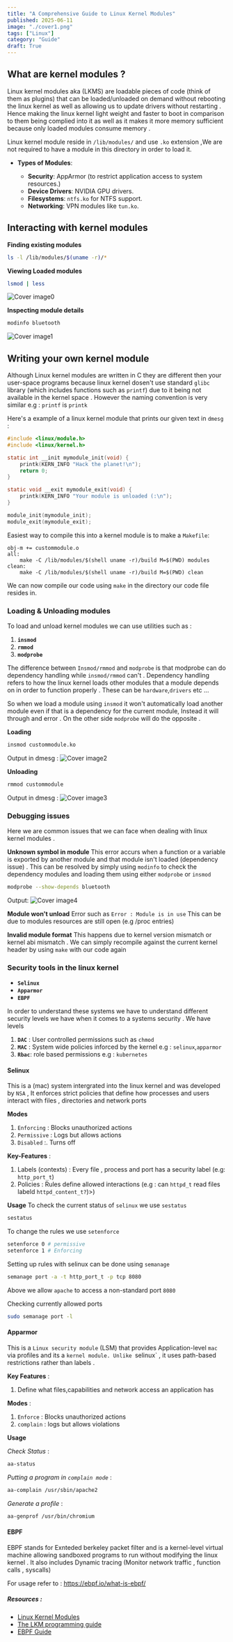 ```yaml
---
title: "A Comprehensive Guide to Linux Kernel Modules"
published: 2025-06-11
image: "./cover1.png"
tags: ["Linux"]
category: "Guide"
draft: True
---
```


## What are kernel modules ? 
Linux kernel modules aka (LKMS) are loadable pieces of code (think of them as plugins) that can be loaded/unloaded on demand without rebooting the linux kernel as well as allowing us to update drivers without restarting . Hence making the linux kernel light weight and faster to boot in comparison to them being complied into it as well as it makes it more memory sufficient because only loaded modules consume memory .

Linux kernel module reside in `/lib/modules/` and use `.ko` extension ,We are not required to have a module in this directory in order to load it.

- **Types of Modules**:

    - **Security**: AppArmor (to restrict application access to system resources.)
    - **Device Drivers**: NVIDIA GPU drivers.
    - **Filesystems**: `ntfs.ko` for NTFS support.
    - **Networking**: VPN modules like `tun.ko`.





## Interacting with kernel modules 

**Finding existing modules**
```bash
ls -l /lib/modules/$(uname -r)/*
```

**Viewing Loaded modules**
```bash
lsmod | less
```

![Cover image0](/images/lsmod.png)

**Inspecting module details**
 ```bash
 modinfo bluetooth
```

![Cover image1](/images/modinfo.png)





## Writing your own kernel module 
Although Linux kernel modules are written in C they are different then your user-space programs because linux kernel dosen't use standard `glibc`
library (which includes functions such as `printf`) due to it being not available in the kernel space .
However the naming convention is very similar e.g : 
`printf` is `printk`


Here's a example of a linux kernel module that prints our given text in `dmesg` : 

```c
#include <linux/module.h>
#include <linux/kernel.h>

static int __init mymodule_init(void) {
    printk(KERN_INFO "Hack the planet!\n");
    return 0;
}

static void __exit mymodule_exit(void) {
    printk(KERN_INFO "Your module is unloaded (:\n");
}

module_init(mymodule_init);
module_exit(mymodule_exit);
```


Easiest way to compile this into a kernel module is to make a `Makefile`:

```make 
obj-m += custommodule.o
all:
	make -C /lib/modules/$(shell uname -r)/build M=$(PWD) modules
clean:
	make -C /lib/modules/$(shell uname -r)/build M=$(PWD) clean
```

We can now compile our code using `make` in the directory our code file resides in.



### Loading & Unloading modules 

To load and unload kernel modules we can use utilities such as :
1. **`insmod`**
2. **`rmmod`**
3. **`modprobe`**

The difference between `Insmod/rmmod` and `modprobe` is that modprobe can do dependency handling while `insmod/rmmod` can't . Dependency handling refers to how the linux kernel loads other modules that a module depends on in order to function properly . These can be `hardware`,`drivers` etc ...

So when we load a module using `insmod` it won't automatically load another module even if that is a dependency for the current module, Instead it will through and error . On the other side `modprobe` will do the opposite .

**Loading**
```bash
insmod custommodule.ko
```
Output in dmesg : 
![Cover image2](/images/insmod.png)

**Unloading**
```bash
rmmod custommodule
```
Output in dmesg : 
![Cover image3](/images/rmmod.png)








### Debugging issues 
Here we are common issues that we can face when dealing with linux kernel modules . 


**Unknown symbol in module**
This error accurs when a function or a variable is exported by another module and that module isn't loaded (dependency issue) . This can be resolved by simply using `modinfo` to check the dependency modules and loading them using either `modprobe` or `insmod` 

```bash
modprobe --show-depends bluetooth
```
Output:
![Cover image4](/images/modprobe.png)


**Module won't unload**
Error such as  `Error : Module is in use`
This can be due to modules resources are still open (e.g /proc entries)

**Invalid module format**
This happens due to kernel version mismatch or kernel abi mismatch .
We can simply recompile against the current kernel header by using `make` with our code again 




### Security tools in the linux kernel  
+ **`Selinux`**
+ **`Apparmor`**
+ **`EBPF`**

In order to understand these systems we have to understand different security levels we have when it comes to a systems security . We have levels 
1. **`DAC`** : User controlled permissions such as `chmod`
2. **`MAC`** : System wide policies inforced by the kernel e.g : `selinux`,`apparmor`
3. **`Rbac`**: role based permissions e.g : `kubernetes`



#### Selinux
This is a (mac) system intergrated into the linux kernel and was developed by `NSA` , It enforces strict policies that define how processes and users interact with files , directories and network ports

**Modes**
1. `Enforcing` : Blocks unauthorized actions
2. `Permissive` : Logs but allows actions 
3. `Disabled` :. Turns off 


**Key-Features** : 
1. Labels (contexts) : Every file , process and port has a security label (e.g: `http_port_t`)
2. Policies : Rules define allowed interactions (e.g : can `httpd_t` read files labeld `httpd_content_t?`)>)


**Usage**
To check the current status of `selinux` we use `sestatus`
```bash
sestatus
```

To change the rules we use `setenforce`
```bash
setenforce 0 # permissive
setenforce 1 # Enforcing
```

Setting up rules with selinux can be done using `semanage`
```bash
semanage port -a -t http_port_t -p tcp 8080
```
Above we allow `apache` to access a non-standard port `8080`

Checking currently allowed ports 
```bash 
sudo semanage port -l
```




#### Apparmor

This is a `Linux security module` (LSM) that provides Application-level `mac` via profiles and its a `kernel module.
Unlike `selinux` , it uses path-based restrictions rather than labels . 

**Key Features** : 
1. Define what files,capabilities and network access an application has 

**Modes** : 
1. `Enforce` : Blocks unauthorized actions 
2. `complain` : logs but allows violations 


**Usage**

*Check Status* : 
```bash
aa-status
```

*Putting a program in `complain mode`* : 
```bash
aa-complain /usr/sbin/apache2
```

*Generate a profile* : 
```bash
aa-genprof /usr/bin/chromium
```




#### EBPF 
EBPF stands for Exnteded berkeley packet filter and is a kernel-level virtual machine allowing sandboxed programs to run without modifying the linux kernel . It also includes Dynamic tracing  (Monitor network traffic , function calls , syscalls)

For usage refer to  : https://ebpf.io/what-is-ebpf/ 





##### Resources :
+ [Linux Kernel Modules](https://linux-kernel-labs.github.io/refs/heads/master/labs/kernel_modules.html )
+ [The LKM programming guide](https://sysprog21.github.io/lkmpg/)
+ [EBPF Guide](https://github.com/mikeroyal/eBPF-Guide )









